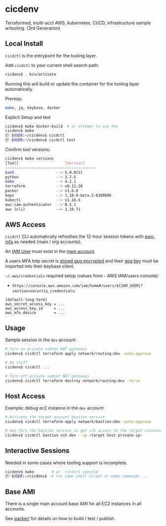 # cicdenv
Terraformed, multi-acct AWS, kubernetes, CI/CD, infrastructure sample w/tooling.
(3rd Generation)

## Local Install
`cicdctl` is the entrypoint for the tooling layer.

Add `cicdctl` to your current shell search path:
```bash
cicdenv$ . bin/activate
```

Running this will build or update the container for the tooling layer automatically.

Prereqs:
```bash
make, jq, keybase, docker
```

Explicit Setup and test
```bash
cicdenv$ make docker-build  # or attempt to use the 
cicdenv$ make
📦 $USER:~/cicdenv$ cicdctl
📦 $USER:~/cicdenv$ cicdctl test
```

Confirm tool versions:
```bash
cicdenv$ make versions
[Tool]                     [Version]
-----------------------------------------
bash                   --> 5.0.0(1)
python                 --> 3.7.5
make                   --> 4.2.1
terraform              --> v0.12.28
packer                 --> v1.6.0
kops                   --> 1.18.0-beta.2-6309b96
kubectl                --> v1.18.5
aws-iam-authenticator  --> 0.5.1
aws (cli)              --> 1.18.71
```

## AWS Access
`cicdctl` CLI automatically refreshes the 12-hour session tokens with 
[aws-mfa](https://github.com/dcoker/awsmfa/) as needed
(main / org accounts).

An [IAM User](terraform/iam-users.tfvars) must exist in the [main account](terraform/iam/users).

A users MFA totp secret is [stored gpg encrypted](mfa-virtual-devices/) and
their [gpg key](terraform/iam-users.tfvars) must be imported into their keybase client.

`~/.aws/credentials` required setup (values from - AWS IAM/users console):
* `https://console.aws.amazon.com/iam/home#/users/${IAM_USER}?section=security_credentials`:
```
[default-long-term]
aws_secret_access_key = ...
aws_access_key_id     = ...
aws_mfa_device        = ...
```

## Usage
Sample session in the `dev` account:
```bash
# Turn on private subnet NAT gateways
cicdenv$ cicdctl terraform apply network/routing:dev -auto-approve

# Do stuff
cicdenv$ cicdctl ...

# Turn off private subnet NAT gateways
cicdenv$ cicdctl terraform destroy network/routing:dev -force
```

## Host Access
Example: debug ec2 instance in the `dev` account
```bash
# Activate the target account bastion service
cicdenv$ cicdctl terraform apply network/bastion:dev -auto-approve

# Hop thru the bastion service to get ssh access to the target instance
cicdenv$ cicdctl bastion ssh dev --ip <target host private-ip>
```

## Interactive Sessions
Needed in some cases where tooling support is incomplete.
```bash
cicdenv$ make        # or `cicdctl console`
📦 $USER:~/cicdenv$  # run some shell script or make commands ...
```

## Base AMI
There is a single main account base AMI for all EC2 instances in all accounts.

See [packer/](packer/) for details on how to build / test / publish.
